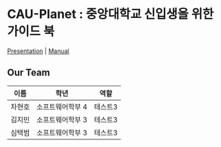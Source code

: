 # CAU-Planet : 중앙대학교 신입생을 위한 가이드 북
[Presentation](https://drive.google.com/file/d/1s4Q6eSjMsn9czOSE_HFly1q1dXKv8GeC/view?usp=drive_link) | [Manual]()


## Our Team
|이름|학년|역할|
|------|---|---|
|차현호|소프트웨어학부 4|테스트3|
|김지민|소프트웨어학부 3|테스트3|
|심택범|소프트웨어학부 3|테스트3|


## 
